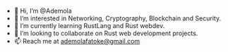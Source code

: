 - 👋 Hi, I’m @Ademola
- 👀 I’m interested in Networking, Cryptography, Blockchain and Security.
- 🌱 I’m currently learning RustLang and Rust webdev.
- 💞️ I’m looking to collaborate on Rust web development projects.
- 📫 Reach me at ademolafatoke@gmail.com

<!---
Ademola-Paul/Ademola-Paul is a ✨ special ✨ repository because its `README.md` (this file) appears on your GitHub profile.
You can click the Preview link to take a look at your changes.
--->
